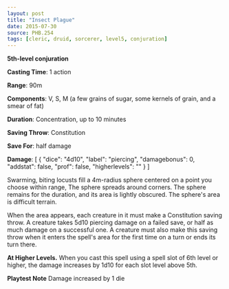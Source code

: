 ```yaml
---
layout: post
title: "Insect Plague"
date: 2015-07-30
source: PHB.254
tags: [cleric, druid, sorcerer, level5, conjuration]
---
```


**5th-level conjuration**

**Casting Time**: 1 action

**Range**: 90m

**Components**: V, S, M (a few grains of sugar, some kernels of grain, and a smear of fat)

**Duration**: Concentration, up to 10 minutes

**Saving Throw**: Constitution

**Save For**: half damage

**Damage**: [ { "dice": "4d10", "label": "piercing", "damagebonus": 0, "addstat": false, "prof": false, "higherlevels": "" } ]

Swarming, biting locusts fill a 4m-radius sphere centered on a point you choose within range, The sphere spreads around corners. The sphere remains for the duration, and its area is lightly obscured. The sphere's area is difficult terrain.

When the area appears, each creature in it must make a Constitution saving throw. A creature takes 5d10 piercing damage on a failed save, or half as much damage on a successful one. A creature must also make this saving throw when it enters the spell's area for the first time on a turn or ends its turn there.

**At Higher Levels.** When you cast this spell using a spell slot of 6th level or higher, the damage increases by 1d10 for each slot level above 5th.

**Playtest Note** Damage increased by 1 die

